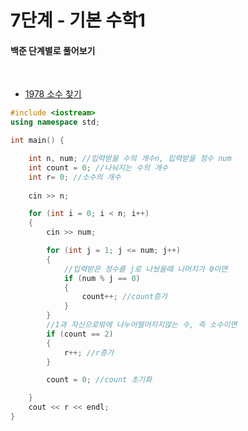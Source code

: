 # 7단계 - 기본 수학1

#### 백준 단계별로 풀어보기

<br>

* [1978 소수 찾기](https://www.acmicpc.net/problem/1978)


```cpp
#include <iostream>
using namespace std;

int main() {

	int n, num; //입력받을 수의 개수n, 입력받을 정수 num
	int count = 0; //나눠지는 수의 개수
	int r= 0; //소수의 개수
	
	cin >> n;

	for (int i = 0; i < n; i++)
	{
		cin >> num;

		for (int j = 1; j <= num; j++)
		{
			//입력받은 정수를 j로 나눴을때 나머지가 0이면
			if (num % j == 0) 
			{ 
				count++; //count증가
			}
		}
		//1과 자신으로밖에 나누어떨어지지않는 수, 즉 소수이면
		if (count == 2) 
		{
			r++; //r증가
		}

		count = 0; //count 초기화

	}
	cout << r << endl;
}
```